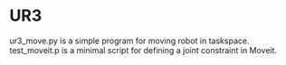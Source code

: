 # UR3
ur3_move.py is a simple program for moving robot in taskspace.
test_moveit.p is a minimal script for defining a joint constraint in Moveit.
